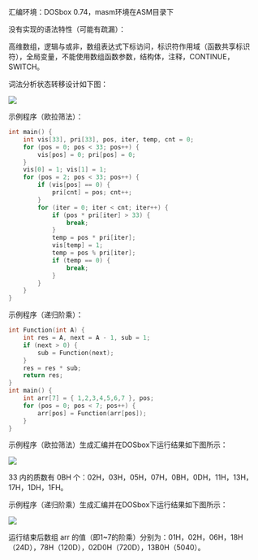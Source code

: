 汇编环境：DOSbox 0.74，masm环境在ASM目录下



没有实现的语法特性（可能有疏漏）：

高维数组，逻辑与或非，数组表达式下标访问，标识符作用域（函数共享标识符），全局变量，不能使用数组函数参数，结构体，注释，CONTINUE，SWITCH。



词法分析状态转移设计如下图：

![](https://cdn.luogu.com.cn/upload/image_hosting/97m9b8p6.png)



示例程序（欧拉筛法）：

```C
int main() {
	int vis[33], pri[33], pos, iter, temp, cnt = 0;
	for (pos = 0; pos < 33; pos++) { 
		vis[pos] = 0; pri[pos] = 0; 
	}
	vis[0] = 1; vis[1] = 1;
	for (pos = 2; pos < 33; pos++) {
		if (vis[pos] == 0) { 
			pri[cnt] = pos; cnt++; 
		}
		for (iter = 0; iter < cnt; iter++) {
			if (pos * pri[iter] > 33) { 
				break; 
			}
			temp = pos * pri[iter];
			vis[temp] = 1;
			temp = pos % pri[iter];
			if (temp == 0) { 
				break;	
			}
		}
	}
}
```

示例程序（递归阶乘）：

```C
int Function(int A) {
	int res = A, next = A - 1, sub = 1;
	if (next > 0) {
		sub = Function(next); 
	}
	res = res * sub;
	return res;
}
int main() {
	int arr[7] = { 1,2,3,4,5,6,7 }, pos;
	for (pos = 0; pos < 7; pos++) {
		arr[pos] = Function(arr[pos]);
	}
}
```



示例程序（欧拉筛法）生成汇编并在DOSbox下运行结果如下图所示：

![](https://cdn.luogu.com.cn/upload/image_hosting/u4ehqgez.png)

33 内的质数有 0BH 个：02H，03H，05H，07H，0BH，0DH，11H，13H，17H，1DH，1FH。



示例程序（递归阶乘）生成汇编并在DOSbox下运行结果如下图所示：

![](https://cdn.luogu.com.cn/upload/image_hosting/mravecq9.png)

运行结束后数组 arr 的值（即1~7的阶乘）分别为：01H，02H，06H，18H（24D），78H（120D），02D0H（720D），13B0H（5040）。

